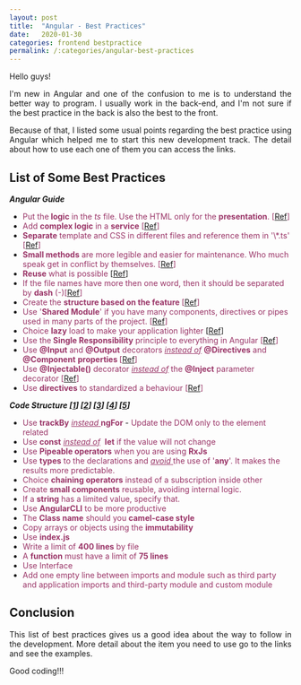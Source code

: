 ```yaml
---
layout: post
title:  "Angular - Best Practices"
date:   2020-01-30
categories: frontend bestpractice
permalink: /:categories/angular-best-practices
---
```


<p style="text-align: justify;">Hello guys!</p>
<p style="text-align: justify;">I'm new in Angular and one of the confusion to me is to understand the better way to program. I usually work in the back-end, and I'm not sure if the best practice in the back is also the best to the front.</p>
<p style="text-align: justify;">Because of that, I listed some usual points regarding the best practice using Angular which helped me to start this new development track. The detail about how to use each one of them you can access the links.</p>

<h2>List of Some Best Practices</h2>
<em><strong>Angular Guide</strong></em>
<ul>
	<li><span style="color: #993366;">Put the<strong> logic</strong> in the <em>ts</em> file. Use the HTML only for the <strong>presentation</strong>. [<a href="https://angular.io/guide/styleguide#put-presentation-logic-in-the-component-class">Ref</a>]</span></li>
	<li><span style="color: #993366;">Add <strong>complex logic</strong> in a <strong>service</strong> [<a href="https://angular.io/guide/styleguide#delegate-complex-component-logic-to-services">Ref</a>]</span></li>
	<li><span style="color: #993366;"><strong>Separate</strong> template and CSS in different files and reference them in '\*.ts' [<a href="https://angular.io/guide/styleguide#extract-templates-and-styles-to-their-own-files">Ref</a>]</span></li>
	<li><span style="color: #993366;"><strong>Small methods</strong> are more legible and easier for maintenance. Who much speak get in conflict by themselves. [<a href="https://angular.io/guide/styleguide#small-functions">Ref</a>]</span></li>
	<li><span style="color: #993366;"><strong>Reuse</strong> what is possible</span> [<a href="https://angular.io/guide/styleguide#t-dry-try-to-be-dry">Ref</a>]</li>
	<li><span style="color: #993366;">If the file names have more then one word, then it should be separated by <strong>dash</strong> (-)[<a href="https://angular.io/guide/styleguide#naming">Ref</a>]</span></li>
	<li><span style="color: #993366;">Create the <strong>structure based on the feature </strong>[<a href="https://angular.io/guide/styleguide#overall-structural-guidelines">Ref</a>]</span></li>
	<li><span style="color: #993366;">Use '<strong>Shared Module</strong>' if you have many components, directives or pipes used in many parts of the project. [<a href="https://angular.io/guide/styleguide#shared-feature-module">Ref</a>]</span></li>
	<li><span style="color: #993366;">Choice <strong>lazy</strong> load to make your application lighter</span> [<a href="https://angular.io/guide/styleguide#lazy-loaded-folders">Ref</a>]</li>
	<li><span style="color: #993366;">Use the<strong> Single Responsibility</strong> principle to everything in Angular [<a href="https://angular.io/guide/styleguide#single-responsibility">Ref</a>]</span></li>
	<li><span style="color: #993366;">Use <strong>@Input</strong> and <strong>@Output</strong> decorators <em><span style="text-decoration: underline;">instead of</span> </em><strong>@Directives</strong> and <strong>@Component</strong> <strong>properties </strong>[<a href="https://angular.io/guide/styleguide#decorate-input-and-output-properties">Ref</a>]</span></li>
	<li><span style="color: #993366;">Use <strong>@Injectable()</strong> decorator <span style="text-decoration: underline;"><em>instead of</em></span> the <strong>@Inject</strong> parameter decorator [<a href="https://angular.io/guide/styleguide#use-the-injectable-class-decorator">Ref</a>]</span></li>
	<li><span style="color: #993366;">Use <strong>directives</strong> to standardized a behaviour [<a href="https://angular.io/guide/styleguide#directives">Ref</a>]</span></li>
</ul>
<em><strong>Code Structure [<a href="https://www.freecodecamp.org/news/best-practices-for-a-clean-and-performant-angular-application-288e7b39eb6f/">1</a>] [<a href="https://code-maze.com/angular-best-practices/">2</a>] [<a href="https://itnext.io/choosing-a-highly-scalable-folder-structure-in-angular-d987de65ec7">3</a>] [<a href="https://www.zeolearn.com/magazine/angular-best-practices">4</a>] [<a href="https://aglowiditsolutions.com/blog/angular-best-practices/">5</a>]</strong></em>
<ul>
	<li><span style="color: #993366;">Use <strong>trackBy</strong> <span style="text-decoration: underline;"><em>instead</em> </span><strong>ngFor</strong></span>
- <span style="color: #993366;">Update the DOM only to the element related</span></li>
	<li><span style="color: #993366;">Use <strong>const</strong> <span style="text-decoration: underline;"><em>instead of</em></span>  <strong>let</strong> if the value will not change</span></li>
	<li><span style="color: #993366;">Use <strong>Pipeable operators</strong> when you are using <strong>RxJs</strong></span></li>
	<li><span style="color: #993366;">Use <strong>types</strong> to the declarations and <span style="text-decoration: underline;"><em>avoid</em> </span>the use of '<strong>any</strong>'. It makes the results more predictable.</span></li>
	<li><span style="color: #993366;">Choice <strong>chaining operators</strong> instead of a subscription inside other</span></li>
	<li><span style="color: #993366;">Create <strong>small components</strong> reusable, avoiding internal logic.</span></li>
	<li><span style="color: #993366;">If a <strong>string</strong> has a limited value, specify that.</span></li>
	<li><span style="color: #993366;">Use <strong>AngularCLI</strong> to be more productive</span></li>
	<li><span style="color: #993366;">The <strong>Class name</strong> should you <strong>camel-case style</strong></span></li>
	<li><span style="color: #993366;">Copy arrays or objects using the <strong>immutability</strong></span></li>
	<li><span style="color: #993366;">Use <strong>index.js</strong> </span></li>
	<li><span style="color: #993366;">Write a limit of <strong>400 lines</strong> by file</span></li>
	<li><span style="color: #993366;">A <strong>function</strong> must have a limit of <strong>75 lines</strong></span></li>
	<li><span style="color: #993366;">Use Interface</span></li>
	<li><span style="color: #993366;">Add one empty line between imports and module such as third party and application imports and third-party module and custom module</span></li>
</ul>

<h2>Conclusion</h2>
<p style="text-align: justify;">This list of best practices gives us a good idea about the way to follow in the development. More detail about the item you need to use go to the links and see the examples.</p>
Good coding!!!
